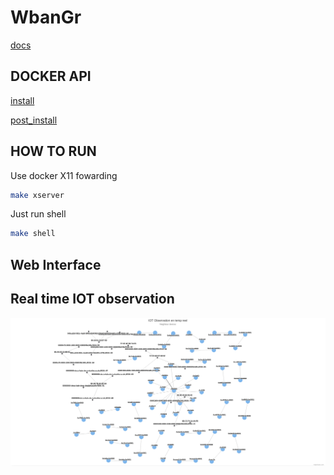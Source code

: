 # WbanGr

[docs](/docs)

## DOCKER API

[install](https://docs.docker.com/engine/install/)

[post_install](https://docs.docker.com/engine/install/linux-postinstall)

## HOW TO RUN
Use docker X11 fowarding 

```bash
make xserver
```

Just run shell
```bash
make shell
```

## Web Interface

## Real time IOT observation

![webui](./assets/web.png)